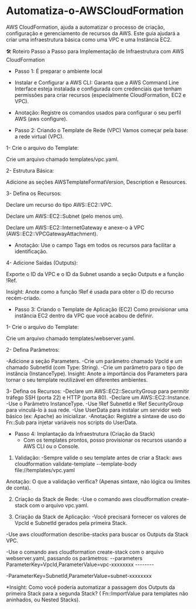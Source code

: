 # Automatiza-o-AWSCloudFormation
AWS CloudFormation, ajuda a automatizar o processo de criação, configuração e gerenciamento  de recursos da AWS.        Este guia ajudará a criar uma infraestrutura básica como uma VPC e uma Instância EC2.

🛠️ Roteiro Passo a Passo para Implementação de Infraestrutura com AWS CloudFormation

* Passo 1: É preparar o ambiente local

- Instalar e Configurar a AWS CLI:
Garanta que a AWS Command Line Interface esteja instalada e configurada com credenciais que tenham permissões para criar recursos (especialmente CloudFormation, EC2 e VPC).

- Anotação: Registre os comandos usados para configurar o seu perfil AWS (aws configure).

* Passo 2: Criando o Template de Rede (VPC)
Vamos começar pela base: a rede virtual (VPC).

1- Crie o arquivo do Template:

Crie um arquivo chamado templates/vpc.yaml.

2- Estrutura Básica:

Adicione as seções AWSTemplateFormatVersion, Description e Resources.

3- Defina os Recursos:

Declare um recurso do tipo AWS::EC2::VPC.

Declare um AWS::EC2::Subnet (pelo menos um).

Declare um AWS::EC2::InternetGateway e anexe-o à VPC (AWS::EC2::VPCGatewayAttachment).

* Anotação: Use o campo Tags em todos os recursos para facilitar a identificação.

4- Adicione Saídas (Outputs):

Exporte o ID da VPC e o ID da Subnet usando a seção Outputs e a função !Ref.

Insight: Anote como a função !Ref é usada para obter o ID do recurso recém-criado.

* Passo 3: Criando o Template de Aplicação (EC2)
  Como provisionar uma instância EC2 dentro da VPC que você acabou de definir.

1- Crie o arquivo do Template:

Crie um arquivo chamado templates/webserver.yaml.  

2- Defina Parâmetros:

-Adicione a seção Parameters.
-Crie um parâmetro chamado VpcId e um chamado SubnetId (com Type: String).
-Crie um parâmetro para o tipo de instância (InstanceType).
Insight: Anote a importância dos Parameters para tornar o seu template reutilizável em diferentes ambientes.

3- Defina os Recursos:
-Declare um AWS::EC2::SecurityGroup para permitir tráfego SSH (porta 22) e HTTP (porta 80).
-Declare um AWS::EC2::Instance.
-Use o Parâmetro InstanceType.
-Use !Ref SubnetId e !Ref SecurityGroup para vinculá-lo à sua rede.
-Use UserData para instalar um servidor web básico (ex: Apache) ao inicializar.
-Anotação: Registre a sintaxe de uso do Fn::Sub para injetar variáveis nos scripts do UserData.

* Passo 4: Implantação da Infraestrutura (Criação da Stack)
  - Com os templates prontos, posso provisionar os recursos usando a AWS CLI ou o Console.

1. Validação:
-Sempre valide o seu template antes de criar a Stack: aws cloudformation validate-template --template-body file://templates/vpc.yaml

Anotação: O que a validação verifica? (Apenas sintaxe, não lógica ou limites de conta).

2. Criação da Stack de Rede:
-Use o comando aws cloudformation create-stack com o arquivo vpc.yaml.

3. Criação da Stack de Aplicação:
-Você precisará fornecer os valores de VpcId e SubnetId gerados pela primeira Stack.

-Use aws cloudformation describe-stacks para buscar os Outputs da Stack VPC.

-Use o comando aws cloudformation create-stack com o arquivo webserver.yaml, passando os parâmetros: --parameters ParameterKey=VpcId,ParameterValue=vpc-xxxxxxxx --------

-ParameterKey=SubnetId,ParameterValue=subnet-xxxxxxxx

*Insight: Como você poderia automatizar a passagem dos Outputs da primeira Stack para a segunda Stack? ( Fn::ImportValue para templates não aninhados, ou Nested Stacks).
